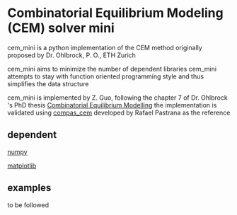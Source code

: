 # Combinatorial Equilibrium Modeling (CEM) solver mini

cem_mini is a python implementation of the CEM method originally proposed by Dr. Ohlbrock, P. O., ETH Zurich

cem_mini aims to minimize the number of dependent libraries
cem_mini attempts to stay with function oriented programming style and thus simplifies the data structure

cem_mini is implemented by Z. Guo, following the chapter 7 of Dr. Ohlbrock 's PhD thesis [Combinatorial Equilibrium Modelling](https://www.research-collection.ethz.ch/handle/20.500.11850/478732)
the implementation is validated using [compas_cem](https://github.com/arpastrana/compas_cem) developed by Rafael Pastrana as the reference

## dependent
[numpy](https://numpy.org/)

[matplotlib](https://matplotlib.org/)

## examples

to be followed




